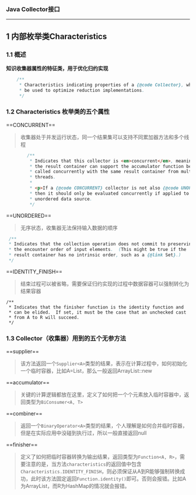 ### Java Collector接口

---

## 1 内部枚举类Characteristics

### 1.1 概述

**知识收集器属性的特征类，用于优化归约实现**

```java
	/**
     * Characteristics indicating properties of a {@code Collector}, which can
     * be used to optimize reduction implementations.
     */
```

### 1.2 Characteristics 枚举类的五个属性

==CONCURRENT==

>收集器处于并发运行状态，同一个结果集可以支持不同累加器方法和多个线程

````java
		/**
         * Indicates that this collector is <em>concurrent</em>, meaning that
         * the result container can support the accumulator function being
         * called concurrently with the same result container from multiple
         * threads.
         *
         * <p>If a {@code CONCURRENT} collector is not also {@code UNORDERED},
         * then it should only be evaluated concurrently if applied to an
         * unordered data source.
         */		
````

==UNORDERED==

>无序状态，收集器无法保持输入数据的顺序

```java
 /**
 * Indicates that the collection operation does not commit to preserving
 * the encounter order of input elements.  (This might be true if the
 * result container has no intrinsic order, such as a {@link Set}.)
 */

```

==IDENTITY_FINISH==

>结束过程可以被省略，需要保证归约实现的过程中数据容器可以强制转化为结果容器

```
/**
 * Indicates that the finisher function is the identity function and
 * can be elided.  If set, it must be the case that an unchecked cast
 * from A to R will succeed.
 */
```

### 1.3 Collector（收集器）用到的五个无参方法

==supplier==

> 该方法返回一个`Supplier<A>`类型的结果，表示在计算过程中，如何初始化一个临时容器，比如A=List，那么一般返回ArrayList::new

==accumulator==

> 关键的计算逻辑都放在这里，定义了如何把一个个元素放入临时容器中，返回类型为`BiConsumer<A, T>`

==combiner==

> 返回一个`BinaryOperator<A>`类型的结果，个人理解是如何合并临时容器，但是在实际应用中没碰到执行过，所以一般直接返回null

==finisher== 

> 定义了如何把临时容器转换为输出结果，返回类型为`Function<A, R>`，需要注意的是，当方法`characteristics`的返回值中包含`Characteristics.IDENTITY_FINISH`，则必须保证从A到R能够强制转换成功，此时该方法固定返回`Function.identity()`即可。否则会报错。比如A为ArrayList，而R为HashMap的情况就会报错。









